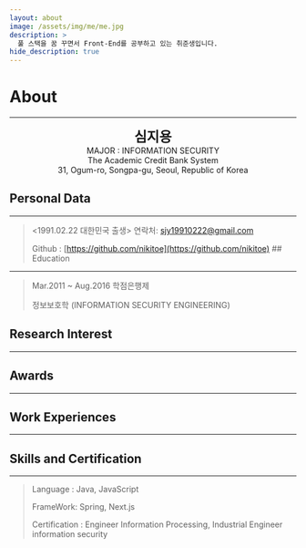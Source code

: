```yaml
---
layout: about
image: /assets/img/me/me.jpg
description: >
  풀 스택을 꿈 꾸면서 Front-End를 공부하고 있는 취준생입니다.
hide_description: true
---
```


# About

<!--author-->

---

<center>
<span style="font-size:170%;font-weight:bold"> 심지용
</span>
</center>

<center>MAJOR : INFORMATION SECURITY</center>
<center>The Academic Credit Bank System</center>
<center>31, Ogum-ro, Songpa-gu, Seoul, Republic of Korea</center>

## Personal Data

---

> <1991.02.22 대한민국 출생> 연락처: sjy19910222@gmail.com
>
> Github : [https://github.com/nikitoe](https://github.com/nikitoe) ## Education

---

> Mar.2011 ~ Aug.2016 학점은행제
>
> 정보보호학 (INFORMATION SECURITY ENGINEERING)

## Research Interest

---

## Awards

---

## Work Experiences

---

## Skills and Certification

---

> Language : Java, JavaScript
>
> FrameWork: Spring, Next.js
>
> Certification : Engineer Information Processing, Industrial Engineer information security
